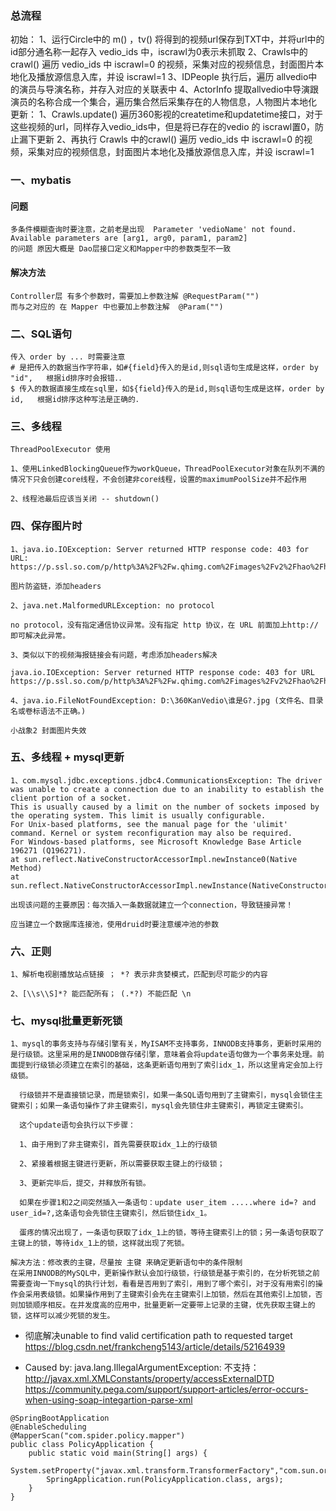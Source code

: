 ### 总流程
初始：
1、运行Circle中的 m() ，tv() 将得到的视频url保存到TXT中，并将url中的id部分通名称一起存入 vedio_ids 中，iscrawl为0表示未抓取
2、Crawls中的crawl() 遍历 vedio_ids 中 iscrawl=0 的视频，采集对应的视频信息，封面图片本地化及播放源信息入库，并设 iscrawl=1
3、IDPeople 执行后，遍历 allvedio中的演员与导演名称，并存入对应的关联表中
4、ActorInfo 提取allvedio中导演跟演员的名称合成一个集合，遍历集合然后采集存在的人物信息，人物图片本地化
更新：
1、Crawls.update() 遍历360影视的createtime和updatetime接口，对于这些视频的url，同样存入vedio_ids中，但是将已存在的vedio 的 iscrawl置0，防止漏下更新
2、再执行 Crawls 中的crawl() 遍历 vedio_ids 中 iscrawl=0 的视频，采集对应的视频信息，封面图片本地化及播放源信息入库，并设 iscrawl=1

### 一、mybatis
#### 问题
```
多条件模糊查询时要注意，之前老是出现  Parameter 'vedioName' not found. Available parameters are [arg1, arg0, param1, param2]
的问题 原因大概是 Dao层接口定义和Mapper中的参数类型不一致
```
#### 解决方法
```
Controller层 有多个参数时，需要加上参数注解 @RequestParam("")
而与之对应的 在 Mapper 中也要加上参数注解  @Param("")
```

### 二、SQL语句
```
传入 order by ... 时需要注意
# 是把传入的数据当作字符串，如#{field}传入的是id,则sql语句生成是这样，order by "id",   根据id排序时会报错．． 
$ 传入的数据直接生成在sql里，如${field}传入的是id,则sql语句生成是这样，order by id,   根据id排序这种写法是正确的． 
```

### 三、多线程
```
ThreadPoolExecutor 使用

1、使用LinkedBlockingQueue作为workQueue，ThreadPoolExecutor对象在队列不满的情况下只会创建core线程，不会创建非core线程，设置的maximumPoolSize并不起作用

2、线程池最后应该当关闭 -- shutdown()
```

### 四、保存图片时
```
1、java.io.IOException: Server returned HTTP response code: 403 for URL: https://p.ssl.so.com/p/http%3A%2F%2Fw.qhimg.com%2Fimages%2Fv2%2Fhao%2Fhao360%2Fqyx%2Fzhuiai.jpg

图片防盗链，添加headers

2、java.net.MalformedURLException: no protocol

no protocol，没有指定通信协议异常。没有指定 http 协议，在 URL 前面加上http://即可解决此异常。

3、类似以下的视频海报链接会有问题，考虑添加headers解决

java.io.IOException: Server returned HTTP response code: 403 for URL
https://p.ssl.so.com/p/http%3A%2F%2Fw.qhimg.com%2Fimages%2Fv2%2Fhao%2Fhao360%2Fqyx%2Fzhuiai.jpg

4、java.io.FileNotFoundException: D:\360KanVedio\谁是G?.jpg (文件名、目录名或卷标语法不正确。)

小战象2 封面图片失效
```

### 五、多线程 + mysql更新
```
1、com.mysql.jdbc.exceptions.jdbc4.CommunicationsException: The driver was unable to create a connection due to an inability to establish the client portion of a socket.
This is usually caused by a limit on the number of sockets imposed by the operating system. This limit is usually configurable. 
For Unix-based platforms, see the manual page for the 'ulimit' command. Kernel or system reconfiguration may also be required.
For Windows-based platforms, see Microsoft Knowledge Base Article 196271 (Q196271).
at sun.reflect.NativeConstructorAccessorImpl.newInstance0(Native Method)
at sun.reflect.NativeConstructorAccessorImpl.newInstance(NativeConstructorAccessorImpl.java:39)

出现该问题的主要原因：每次插入一条数据就建立一个connection，导致链接异常！

应当建立一个数据库连接池，使用druid时要注意缓冲池的参数
```

### 六、正则
```
1、解析电视剧播放站点链接 ； *? 表示非贪婪模式，匹配到尽可能少的内容

2、[\\s\\S]*? 能匹配所有； (.*?) 不能匹配 \n
```

### 七、mysql批量更新死锁
```
1、mysql的事务支持与存储引擎有关，MyISAM不支持事务，INNODB支持事务，更新时采用的是行级锁。这里采用的是INNODB做存储引擎，意味着会将update语句做为一个事务来处理。前面提到行级锁必须建立在索引的基础，这条更新语句用到了索引idx_1，所以这里肯定会加上行级锁。
  
  行级锁并不是直接锁记录，而是锁索引，如果一条SQL语句用到了主键索引，mysql会锁住主键索引；如果一条语句操作了非主键索引，mysql会先锁住非主键索引，再锁定主键索引。
  
  这个update语句会执行以下步骤：
  
  1、由于用到了非主键索引，首先需要获取idx_1上的行级锁
  
  2、紧接着根据主键进行更新，所以需要获取主键上的行级锁；
  
  3、更新完毕后，提交，并释放所有锁。
  
  如果在步骤1和2之间突然插入一条语句：update user_item .....where id=? and user_id=?,这条语句会先锁住主键索引，然后锁住idx_1。
  
  蛋疼的情况出现了，一条语句获取了idx_1上的锁，等待主键索引上的锁；另一条语句获取了主键上的锁，等待idx_1上的锁，这样就出现了死锁。

解决方法：修改表的主键，尽量按 主键 来确定更新语句中的条件限制
在采用INNODB的MySQL中，更新操作默认会加行级锁，行级锁是基于索引的，在分析死锁之前需要查询一下mysql的执行计划，看看是否用到了索引，用到了哪个索引，对于没有用索引的操作会采用表级锁。如果操作用到了主键索引会先在主键索引上加锁，然后在其他索引上加锁，否则加锁顺序相反。在并发度高的应用中，批量更新一定要带上记录的主键，优先获取主键上的锁，这样可以减少死锁的发生。

```

* 彻底解决unable to find valid certification path to requested target
<https://blog.csdn.net/frankcheng5143/article/details/52164939>

* Caused by: java.lang.IllegalArgumentException: 不支持：http://javax.xml.XMLConstants/property/accessExternalDTD
<https://community.pega.com/support/support-articles/error-occurs-when-using-soap-integartion-parse-xml>
```
@SpringBootApplication
@EnableScheduling
@MapperScan("com.spider.policy.mapper")
public class PolicyApplication {
    public static void main(String[] args) {
        System.setProperty("javax.xml.transform.TransformerFactory","com.sun.org.apache.xalan.internal.xsltc.trax.TransformerFactoryImpl");
        SpringApplication.run(PolicyApplication.class, args);
    }
}
```